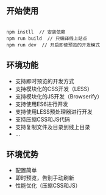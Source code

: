 ## 开始使用

```

npm instll  // 安装依赖
npm run build  // 只编译线上站点
npm run dev  // 开启即使预览的开发模式

```

## 环境功能

* 支持即时预览的开发方式
* 支持模块化的CSS开发（LESS）
* 支持模块化的JS开发（Browserify）
* 支持使用ES6进行开发
* 支持使用LESS预处理器进行开发
* 支持压缩CSS和JS代码
* 支持复制文件及目录到线上目录
* ...

## 环境优势

* 配置简单
* 即时预览，告别手动刷新
* 性能优化（压缩CSS和JS）